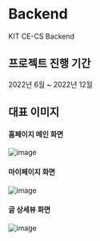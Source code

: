 # Backend
KIT CE-CS Backend

## 프로젝트 진행 기간
2022년 6월 ~ 2022년 12월

## 대표 이미지
#### 홈페이지 메인 화면
![image](https://file.notion.so/f/s/07a228e5-70ee-4a93-835a-480bfe1140d3/Untitled.png?id=33a3979f-b65e-4152-af38-69f810308417&table=block&spaceId=9909cb76-4fcd-42b0-a78e-478b17387170&expirationTimestamp=1682063291195&signature=3YBy5WI8J_ChpJIrLzXYpoyclafWNAkf93LcxeJj8Vk&downloadName=Untitled.png)
#### 마이페이지 화면
![image](https://file.notion.so/f/s/35a3222e-70f9-48f5-9e56-1baada2ccc4e/Untitled.png?id=10c00f91-4cdf-443c-bd85-527aacd8bf81&table=block&spaceId=9909cb76-4fcd-42b0-a78e-478b17387170&expirationTimestamp=1682063345406&signature=xyAW_1Q2H-RVMqElQIAD_I_zVs5GaDYhtw6NFp44aHM&downloadName=Untitled.png)
#### 글 상세뷰 화면
![image](https://file.notion.so/f/s/5c0fd76a-8db9-4806-b7eb-f4334134b5b5/Untitled.png?id=2b3adb1e-65c7-4a54-8c89-d43598ab770e&table=block&spaceId=9909cb76-4fcd-42b0-a78e-478b17387170&expirationTimestamp=1682063388140&signature=11PpjOUX102hUu2RkXzUgwPIUBpdYWH_B2yhO3ppE48&downloadName=Untitled.png)

